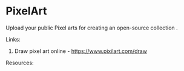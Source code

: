 # PixelArt
Upload your public Pixel arts for creating an open-source collection .


Links:
1. Draw pixel art online - https://www.pixilart.com/draw

Resources:
